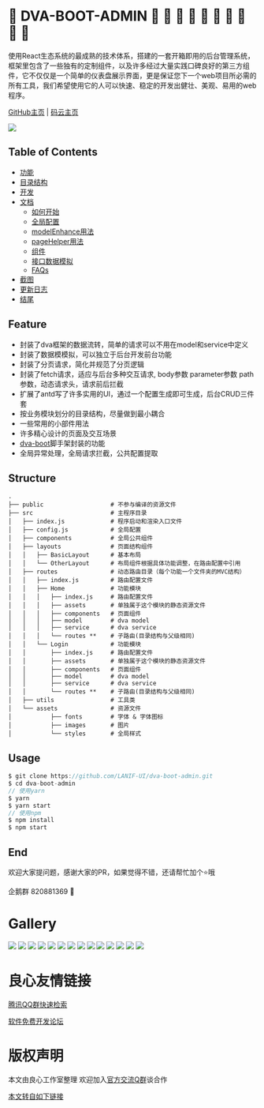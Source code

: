 # :beginner: DVA-BOOT-ADMIN :lemon: :tangerine: :cherries: :cake: :grapes: :watermelon: :strawberry: :corn: :peach: :melon:

使用React生态系统的最成熟的技术体系，搭建的一套开箱即用的后台管理系统，框架里包含了一些独有的定制组件，以及许多经过大量实践口碑良好的第三方组件，它不仅仅是一个简单的仪表盘展示界面，更是保证您下一个web项目所必需的所有工具，我们希望使用它的人可以快速、稳定的开发出健壮、美观、易用的web程序。


[GitHub主页](http://u.720life.cn/g/54145d0471d91890860f7f8463c03046039e977939325faf364265c7528b2c9bb75632290eb9031f0f3248fcb7ce9623) |
[码云主页](http://u.720life.cn/g/2e71d0f0a5c601172267ba20d3a43c6ea31f1ab0fa54d7ae62f132c499d76acffc04d8cbf1c8b68bba53c9f09783aa73)

![](https://ucarecdn.com/b296e689-19fd-46f5-863e-40c0d4ba7a61/1.jpg)

## Table of Contents
* [功能](#feature)
* [目录结构](#structure)
* [开发](#usage)
* [文档](http://u.720life.cn/g/54145d0471d91890860f7f8463c03046039e977939325faf364265c7528b2c9bd6bc5501f9d10cc3d6f489c342992bbdccc53601365ca21a29340fa729eeaa1995efdb49381133509b8e5adba3643b30)
  - [如何开始](http://u.720life.cn/g/54145d0471d91890860f7f8463c03046039e977939325faf364265c7528b2c9bd6bc5501f9d10cc3d6f489c342992bbd095cb285559c371596ae987583185d838ca1ccc909f6a6a492e582d5166ae7b4)
  - [全局配置](http://u.720life.cn/g/54145d0471d91890860f7f8463c03046039e977939325faf364265c7528b2c9bd6bc5501f9d10cc3d6f489c342992bbd4f859622ec0ae0cc7bf613327ba33ca7faf3dce2baf47d07c36ecdb52fe12a99)
  - [modelEnhance用法](http://u.720life.cn/g/54145d0471d91890860f7f8463c03046039e977939325faf364265c7528b2c9bd6bc5501f9d10cc3d6f489c342992bbd59f00c41a19d4988b73761ba95ab42f215d9c9c2d81036bd6a4028b0e9ea87d2)
  - [pageHelper用法](http://u.720life.cn/g/54145d0471d91890860f7f8463c03046039e977939325faf364265c7528b2c9bd6bc5501f9d10cc3d6f489c342992bbdb0a872f2b53c8bc14968b3892c013ca8ac7d3d8545b8dbf69faaad3afb38cc82)
  - [组件](http://u.720life.cn/g/54145d0471d91890860f7f8463c03046039e977939325faf364265c7528b2c9bd6bc5501f9d10cc3d6f489c342992bbdc6b417e029ae6fc8a3256ba20705e811e661c5a4175e211a6636c41d370b2797)
  - [接口数据模拟](http://u.720life.cn/g/54145d0471d91890860f7f8463c03046039e977939325faf364265c7528b2c9bd6bc5501f9d10cc3d6f489c342992bbdd0ea2ae22382e04897d6becf042da3bb43d328389c9d7becc7f9e5fb67b08bb0)
  - [FAQs](http://u.720life.cn/g/54145d0471d91890860f7f8463c03046039e977939325faf364265c7528b2c9bd6bc5501f9d10cc3d6f489c342992bbdf6725eecc984091960865bbd6eb19a1deb7c96c0c230e121d0b62ed0c28f71e5)
* [截图](#gallery)
* [更新日志](http://u.720life.cn/g/54145d0471d91890860f7f8463c03046039e977939325faf364265c7528b2c9bd6bc5501f9d10cc3d6f489c342992bbd44b547417704b53ba46056e988a815fd01deaf34908ca4246b0a459e860f3aec)
* [结尾](#end)

## Feature
- 封装了dva框架的数据流转，简单的请求可以不用在model和service中定义
- 封装了数据模模拟，可以独立于后台开发前台功能
- 封装了分页请求，简化并规范了分页逻辑
- 封装了fetch请求，适应与后台多种交互请求, body参数 parameter参数 path参数，动态请求头，请求前后拦截
- 扩展了antd写了许多实用的UI，通过一个配置生成即可生成，后台CRUD三件套
- 按业务模块划分的目录结构，尽量做到最小耦合
- 一些常用的小部件用法
- 许多精心设计的页面及交互场景
- [dva-boot](http://u.720life.cn/g/54145d0471d91890860f7f8463c03046039e977939325faf364265c7528b2c9b8ed2d64c918f60847d7444fe15817643)脚手架封装的功能
- 全局异常处理，全局请求拦截，公共配置提取

## Structure
```
.
├── public                   # 不参与编译的资源文件
├── src                      # 主程序目录
│   ├── index.js             # 程序启动和渲染入口文件
│   ├── config.js            # 全局配置
│   ├── components           # 全局公共组件
│   ├── layouts              # 页面结构组件
│   │   ├── BasicLayout      # 基本布局
│   │   └── OtherLayout      # 布局组件根据具体功能调整，在路由配置中引用
│   ├── routes               # 动态路由目录（每个功能一个文件夹的MVC结构）
│   │   ├── index.js         # 路由配置文件
│   │   ├── Home             # 功能模块
│   │   │   ├── index.js     # 路由配置文件
│   │   │   ├── assets       # 单独属于这个模块的静态资源文件
│   │   │   ├── components   # 页面组件
│   │   │   ├── model        # dva model
│   │   │   ├── service      # dva service
│   │   │   └── routes **    # 子路由(目录结构与父级相同)
│   │   └── Login            # 功能模块
│   │       ├── index.js     # 路由配置文件
│   │       ├── assets       # 单独属于这个模块的静态资源文件
│   │       ├── components   # 页面组件
│   │       ├── model        # dva model
│   │       ├── service      # dva service
│   │       └── routes **    # 子路由(目录结构与父级相同)
│   ├── utils                # 工具类
│   └── assets               # 资源文件
│           ├── fonts        # 字体 & 字体图标
│           ├── images       # 图片
│           └── styles       # 全局样式
```

## Usage

``` javascript
$ git clone https://github.com/LANIF-UI/dva-boot-admin.git
$ cd dva-boot-admin
// 使用yarn
$ yarn
$ yarn start
// 使用npm
$ npm install
$ npm start
```

## End

欢迎大家提问题，感谢大家的PR，如果觉得不错，还请帮忙加个:star:哦

企鹅群 820881369 :penguin:

# Gallery

![](https://ucarecdn.com/7602439b-fa79-4a57-a2f1-c4448710c1c2/14.jpg)
![](https://ucarecdn.com/fcfdbd3f-3d43-4a1e-a090-10038f92e1a6/13.jpg)
![](https://ucarecdn.com/6f9862ab-d9e6-4bda-9c6f-9b6a608ccc2a/12.jpg)
![](https://ucarecdn.com/fd93aad7-7963-4cbb-9ffd-4a09c44ee0a0/11.jpg)
![](https://ucarecdn.com/5440ec1c-f524-46ab-826b-742f20476ddf/15.jpg)
![](https://ucarecdn.com/2f35d9c3-d5e8-4519-bfbc-a0ee310e6817/2.jpg)
![](https://ucarecdn.com/eaef12d9-c878-4311-a539-cf53fd461280/3.jpg)
![](https://ucarecdn.com/e44e4383-d49c-46a6-a708-dbc5078d33f4/4.jpg)
![](https://ucarecdn.com/bef74a5c-fc05-4dcb-8512-7429971110c1/6.jpg)
![](https://ucarecdn.com/55cdf8da-37e0-4f19-b24f-00f00eddf5e1/5.jpg)
![](https://ucarecdn.com/890cae0d-dcde-48b4-9434-19e5fee2c883/9.jpg)
![](https://ucarecdn.com/54014eec-406b-437f-9356-f466a1a868ab/7.jpg)
![](https://ucarecdn.com/4e8c9b75-11df-4108-8437-bdb2627e3ebc/8.jpg)
![](https://ucarecdn.com/7831ce59-f412-4109-a75c-2b9f86b78c43/10.jpg)



 # 良心友情链接

[腾讯QQ群快速检索](http://u.720life.cn/s/8cf73f7c)

[软件免费开发论坛](http://u.720life.cn/s/bbb01dc0)

# 版权声明 

本文由良心工作室整理 欢迎加入[官方交流Q群](https://u.720life.cn/s/f2316816)谈合作

[本文转自如下链接](http://u.720life.cn/g/2e71d0f0a5c601172267ba20d3a43c6eb1e27e8468713bf18880e511c768885731a43393cc6f826a7840f80baee78463628d42cad637be1a873a0c9fab054174)